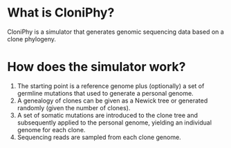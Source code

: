 # What is CloniPhy?

CloniPhy is a simulator that generates genomic sequencing data based on a clone phylogeny.

# How does the simulator work?

1. The starting point is a reference genome plus (optionally) a set of germline mutations that used to generate a personal genome. 
2. A genealogy of clones can be given as a Newick tree or generated randomly (given the number of clones). 
3. A set of somatic mutations are introduced to the clone tree and subsequently applied to the personal genome, yielding an individual genome for each clone.
4. Sequencing reads are sampled from each clone genome.
